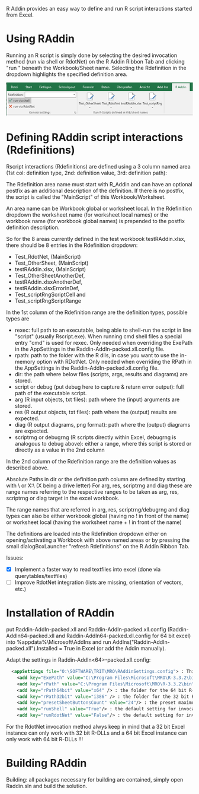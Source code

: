 R Addin provides an easy way to define and run R script interactions started from Excel.

# Using RAddin

Running an R script is simply done by selecting the desired invocation method (run via shell or RdotNet) on the R Addin Ribbon Tab and clicking "run <Rdefinition>" 
beneath the Workbook/Sheet name. 
Selecting the Rdefinition in the dropdown highlights the specified definition area.

![Image of screenshot1](https://raw.githubusercontent.com/rkapl123/RAddin/master/docs/screenshot1.png)

# Defining RAddin script interactions (Rdefinitions)

Rscript interactions (Rdefinitions) are defined using a 3 column named area (1st col: definition type, 2nd: definition value, 3rd: definition path):

The Rdefinition area name must start with R_Addin and can have an optional postfix as an additional description of the definition. 
If there is no postfix, the script is called the "MainScript" of this Workbook/Worksheet.

An area name can be Workbook global or worksheet local.
In the Rdefinition dropdown the worksheet name (for worksheet local names) or the workbook name (for workbook global names) is prepended to the postfix definition description.

So for the 8 areas currently defined in the test workbook testRAddin.xlsx, there should be 8 entries in the Rdefinition dropdown: 

- Test_RdotNet, (MainScript)
- Test_OtherSheet, (MainScript)
- testRAddin.xlsx, (MainScript)
- Test_OtherSheetAnotherDef, 
- testRAddin.xlsxAnotherDef,
- testRAddin.xlsxErrorInDef,
- Test_scriptRngScriptCell and
- Test_scriptRngScriptRange 

In the 1st column of the Rdefinition range are the definition types, possible types are 
- rexec: full path to an executable, being able to shell-run the script in line "script" (usually Rscript.exe). When running cmd shell files a special entry "cmd" is used for rexec. Only needed when overriding the ExePath in the AppSettings in the Raddin-AddIn-packed.xll.config file.
- rpath: path to the folder with the R dlls, in case you want to use the in-memory option with RDotNet. Only needed when overriding the RPath in the AppSettings in the Raddin-AddIn-packed.xll.config file. 
- dir: the path where below files (scripts, args, results and diagrams) are stored. 
- script or debug (put debug here to capture & return error output): full path of the executable script. 
- arg (R input objects, txt files): path where the (input) arguments are stored. 
- res (R output objects, txt files): path where the (output) results are expected.
- diag (R output diagrams, png format): path where the (output) diagrams are expected.
- scriptrng or debugrng (R scripts directly within Excel, debugrng is analogous to debug above): either a range, where this script is stored or directly as a value in the 2nd column

In the 2nd column of the Rdefinition range are the definition values as described above.

Absolute Paths in dir or the definition path column are defined by starting with \\ or X:\ (X being a drive letter)
For arg, res, scriptrng and diag these are range names referring to the respective ranges to be taken as arg, res, scriptrng or diag target in the excel workbook.

The range names that are referred in arg, res, scriptrng/debugrng and diag types can also be either workbook global (having no ! in front of the name) or worksheet local (having the worksheet name + ! in front of the name)

The definitions are loaded into the Rdefinition dropdown either on opening/activating a Workbook with above named areas or by pressing the small dialogBoxLauncher "refresh Rdefinitions" on the R Addin Ribbon Tab.

Issues:

- [x] Implement a faster way to read textfiles into excel (done via querytables/textfiles)
- [ ] Improve RdotNet integration (lists are missing, orientation of vectors, etc.)

# Installation of RAddin

put Raddin-AddIn-packed.xll and Raddin-AddIn-packed.xll.config (Raddin-AddIn64-packed.xll and Raddin-AddIn64-packed.xll.config for 64 bit excel) into %appdata%\Microsoft\AddIns 
and run AddIns("Raddin-AddIn-packed.xll").Installed = True in Excel (or add the Addin manually).

Adapt the settings in Raddin-AddIn<64>-packed.xll.config:

```XML
  <appSettings file="O:\SOFTWARE\TRIT\MRO\RAddinSettings.config"> : This is a redirection to a central config file containing the same information below
    <add key="ExePath" value="C:\Program Files\Microsoft\MRO\R-3.3.2\bin\x64\Rscript.exe" /> : The Executable Path used by the shell invocation method
    <add key="rPath" value="C:\Program Files\Microsoft\MRO\R-3.3.2\bin" /> : The R-DLL-Path stub (bitness is added using below settings) for the RdotNet invocation method
    <add key="rPath64bit" value="x64" /> : the folder for the 64 bit R-DLLs 
    <add key="rPath32bit" value="i386" /> : the folder for the 32 bit R-DLLs
    <add key="presetSheetButtonsCount" value="24"/> : the preset maximum Button Count for Sheets (if you expect more sheets with Rdefinitions set it accordingly) 
    <add key="runShell" value="True"/> : the default setting for invocation method shell
    <add key="runRdotNet" value="False"/> : the default setting for invocation method RdotNet 
```

For the RdotNet invocation method alwys keep in mind that a 32 bit Excel instance can only work with 32 bit R-DLLs and a 64 bit Excel instance can only work with 64 bit R-DLLs !!!

# Building RAddin

Building: all packages necessary for building are contained, simply open Raddin.sln and build the solution.